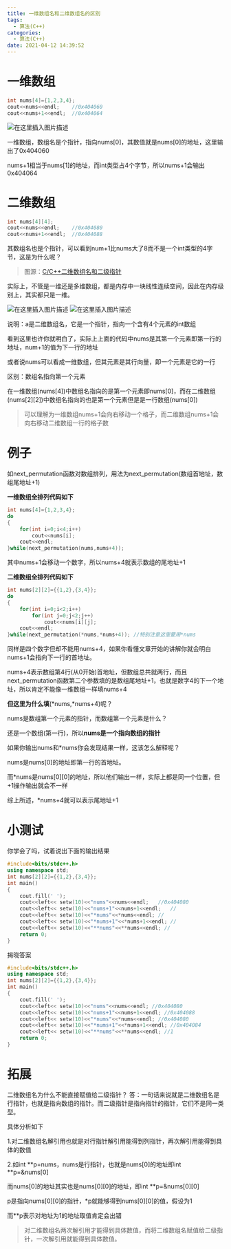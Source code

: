 ```yaml
---
title: 一维数组名和二维数组名的区别
tags:
  - 算法(C++)
categories:
  - 算法(C++)
date: 2021-04-12 14:39:52
---
```


# 一维数组

```cpp
int nums[4]={1,2,3,4};
cout<<nums<<endl;    //0x404060
cout<<nums+1<<endl;  //0x404064
```

![在这里插入图片描述](https://img-blog.csdnimg.cn/20210412143637141.png?x-oss-process=image/watermark,type_ZmFuZ3poZW5naGVpdGk,shadow_10,text_aHR0cHM6Ly9ibG9nLmNzZG4ubmV0L3pzczE5Mg==,size_16,color_FFFFFF,t_70)


一维数组，数组名是个指针，指向nums[0]，其数值就是nums[0]的地址，这里输出了0x404060

nums+1相当于nums[1]的地址，而int类型占4个字节，所以nums+1会输出0x404064

# 二维数组

```cpp
int nums[4][4];
cout<<nums<<endl;    //0x404080
cout<<nums+1<<endl;  //0x404088
```

其数组名也是个指针，可以看到num+1比nums大了8而不是一个int类型的4字节，这是为什么呢？
> 图源：[C/C++二维数组名和二级指针](https://www.shuzhiduo.com/A/n2d9yBV4dD/)

实际上，不管是一维还是多维数组，都是内存中一块线性连续空间，因此在内存级别上，其实都只是一维。

![在这里插入图片描述](https://img-blog.csdnimg.cn/20210412143648645.png?x-oss-process=image/watermark,type_ZmFuZ3poZW5naGVpdGk,shadow_10,text_aHR0cHM6Ly9ibG9nLmNzZG4ubmV0L3pzczE5Mg==,size_16,color_FFFFFF,t_70)
![在这里插入图片描述](https://img-blog.csdnimg.cn/20210412143656453.png?x-oss-process=image/watermark,type_ZmFuZ3poZW5naGVpdGk,shadow_10,text_aHR0cHM6Ly9ibG9nLmNzZG4ubmV0L3pzczE5Mg==,size_16,color_FFFFFF,t_70)


说明：a是二维数组名，它是一个指针，指向一个含有4个元素的int数组

看到这里也许你就明白了，实际上上面的代码中nums是其第一个元素即第一行的地址，num+1的值为下一行的地址

或者说nums可以看成一维数组，但其元素是其行向量，即一个元素是它的一行

区别：数组名指向第一个元素

在一维数组(nums[4])中数组名指向的是第一个元素即nums[0]，而在二维数组(nums[2][2])中数组名指向的也是第一个元素但是是一行数组(nums[0])

> 可以理解为一维数组nums+1会向右移动一个格子，而二维数组nums+1会向右移动二维数组一行的格子数

# 例子

如next_permutation函数对数组排列，用法为next_permutation(数组首地址，数组尾地址+1)

**一维数组全排列代码如下**

```cpp
int nums[4]={1,2,3,4};
do
{
    for(int i=0;i<4;i++)
        cout<<nums[i];
    cout<<endl;
}while(next_permutation(nums,nums+4));
```

其中nums+1会移动一个数字，所以nums+4就表示数组的尾地址+1

**二维数组全排列代码如下**

```cpp
int nums[2][2]={{1,2},{3,4}};
do
{
    for(int i=0;i<2;i++)
        for(int j=0;j<2;j++)
            cout<<nums[i][j];
    cout<<endl;
}while(next_permutation(*nums,*nums+4)); //特别注意这里要用*nums
```

同样是四个数字但却不能用nums+4，如果你看懂文章开始的讲解你就会明白nums+1会指向下一行的首地址。

nums+4表示数组第4行(从0开始)首地址，但数组总共就两行，而且next_permutation函数第二个参数填的是数组尾地址+1，也就是数字4的下一个地址，所以肯定不能像一维数组一样填nums+4

**但这里为什么填**(*nums,*nums+4)呢？

nums是数组第一个元素的指针，而数组第一个元素是什么？

还是一个数组(第一行)，所以**nums是一个指向数组的指针**

如果你输出nums和*nums你会发现结果一样，这该怎么解释呢？

nums是nums[0]的地址即第一行的首地址。

而*nums是nums[0][0]的地址，所以他们输出一样，实际上都是同一个位置，但+1操作输出就会不一样

综上所述，*nums+4就可以表示尾地址+1

# 小测试

你学会了吗，试着说出下面的输出结果

```cpp
#include<bits/stdc++.h>
using namespace std;
int nums[2][2]={{1,2},{3,4}};
int main()
{
    cout.fill(' ');
    cout<<left<< setw(10)<<"nums"<<nums<<endl;   //0x404080
    cout<<left<< setw(10)<<"nums+1"<<nums+1<<endl;   //
    cout<<left<< setw(10)<<"*nums"<<*nums<<endl; //
    cout<<left<< setw(10)<<"*nums+1"<<*nums+1<<endl; //
    cout<<left<< setw(10)<<"**nums"<<**nums<<endl; //
    return 0;
}
```

揭晓答案

```cpp
#include<bits/stdc++.h>
using namespace std;
int nums[2][2]={{1,2},{3,4}};
int main()
{
    cout.fill(' ');
    cout<<left<< setw(10)<<"nums"<<nums<<endl; //0x404080
    cout<<left<< setw(10)<<"nums+1"<<nums+1<<endl; //0x404088
    cout<<left<< setw(10)<<"*nums"<<*nums<<endl; //0x404080
    cout<<left<< setw(10)<<"*nums+1"<<*nums+1<<endl; //0x404084
    cout<<left<< setw(10)<<"**nums"<<**nums<<endl; //1
    return 0;
}
```
# 拓展
二维数组名为什么不能直接赋值给二级指针？
答：一句话来说就是二维数组名是行指针，也就是指向数组的指针。而二级指针是指向指针的指针，它们不是同一类型。

具体分析如下

1.对二维数组名解引用也就是对行指针解引用能得到列指针，再次解引用能得到具体的数值

2.如int **p=nums，nums是行指针，也就是nums[0]的地址即int **p=&nums[0]

而nums[0]的地址其实也是nums[0][0]的地址，即int **p=&nums[0][0]

p是指向nums[0][0]的指针，*p就能够得到nums[0][0]的值，假设为1

而**p表示对地址为1的地址取值肯定会出错

> 对二维数组名两次解引用才能得到具体数值，而将二维数组名赋值给二级指针，一次解引用就能得到具体数值。